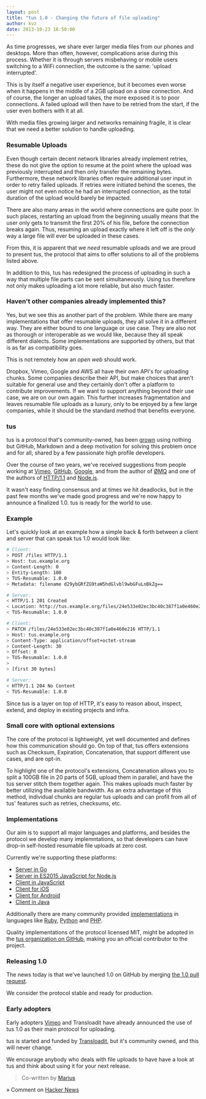 ```yaml
---
layout: post
title: "tus 1.0 - Changing the future of file uploading"
author: kvz
date: 2013-10-23 16:50:00
---
```


As time progresses, we share ever larger media files from our phones and desktops. More than often, however, complications arise during this process. Whether it is through servers misbehaving or mobile users switching to a WiFi connection, the outcome is the same: 'upload interrupted'.

This is by itself a negative user experience, but it becomes even worse when it happens in the middle of a 2GB upload on a slow connection. And of course, the longer an upload takes, the more exposed it is to poor connections. A failed upload will then have to be retried from the start, if the user even bothers with it at all.

With media files growing larger and networks remaining fragile, it is clear that we need a better solution to handle uploading.

### Resumable Uploads

Even though certain decent network libraries already implement retries, these do not give the option to resume at the point where the upload was previously interrupted and then only transfer the remaining bytes. Furthermore, these network libraries often require additional user input in order to retry failed uploads. If retries were initiated behind the scenes, the user might not even notice he had an interrupted connection, as the total duration of the upload would barely be impacted.

There are also many areas in the world where connections are quite poor. In such places, restarting an upload from the beginning usually means that the user only gets to transmit the first 20% of his file, before the connection breaks again. Thus, resuming an upload exactly where it left off is the *only* way a large file will ever be uploaded in these cases.

From this, it is apparent that we *need* resumable uploads and we are proud to present tus, the protocol that aims to offer solutions to all of the problems listed above. 

In addition to this, tus has redesigned the process of uploading in such a way that multiple file parts can be sent simultaneously. Using tus therefore not only makes uploading a lot more reliable, but also much faster.

### Haven't other companies already implemented this?

Yes, but we see this as another part of the problem. While there are many implementations that offer resumable uploads, they all solve it in a different way. They are either bound to one language or use case. They are also not as thorough or interoperable as we would like, because they all speak different dialects. Some implementations are supported by others, but that is as far as compatibility goes.

This is not remotely how an *open web* should work.

Dropbox, Vimeo, Google and AWS all have their own API's for uploading chunks. Some companies describe their API, but make choices that aren't suitable for general use and they certainly don't offer a platform to contribute improvements. If we want to support anything beyond their use case, we are on our own again. This further increases fragmentation and leaves resumable file uploads as a luxury, only to be enjoyed by a few large companies, while it should be the standard method that benefits everyone.

### tus

tus is a protocol that's community-owned, has been [grown](https://github.com/tus/tus-resumable-upload-protocol) using nothing but GitHub, Markdown and a deep motivation for solving this problem once and for all, shared by a few passionate high profile developers.

Over the course of two years, we've received suggestions from people working at
[Vimeo](https://github.com/tus/tus-resumable-upload-protocol/issues?q=mentions%3Avayam),
[GitHub](https://github.com/tus/tus-resumable-upload-protocol/issues?q=mentions%3Atechnoweenie),
[Google](https://github.com/tus/tus-resumable-upload-protocol/issues?q=mentions%3ABaughn),
and from the author of
[ØMQ](https://github.com/tus/tus.io/issues?q=mentions%3Ahintjens) and one of the authors of
[HTTP/1.1](https://github.com/tus/tus-resumable-upload-protocol/issues?q=mentions%3Areschke) and
[Node.js](https://github.com/tus/tus-resumable-upload-protocol/issues?q=mentions%3Afelixge).

It wasn't easy finding consensus and at times we hit deadlocks, but in the past few months we've made good progress and we're now happy to announce a finalized 1.0. tus is ready for the world to use.

### Example

Let's quickly look at an example how a simple back & forth between a client and server that can speak tus 1.0 would look like:

```bash
# Client:
> POST /files HTTP/1.1
> Host: tus.example.org
> Content-Length: 0
> Entity-Length: 100
> TUS-Resumable: 1.0.0
> Metadata: filename d29ybGRfZG9taW5hdGlvbl9wbGFuLnBkZg==

# Server:
< HTTP/1.1 201 Created
< Location: http://tus.example.org/files/24e533e02ec3bc40c387f1a0e460e216
< TUS-Resumable: 1.0.0

# Client:
> PATCH /files/24e533e02ec3bc40c387f1a0e460e216 HTTP/1.1
> Host: tus.example.org
> Content-Type: application/offset+octet-stream
> Content-Length: 30
> Offset: 0
> TUS-Resumable: 1.0.0
>
> [first 30 bytes]

# Server:
< HTTP/1.1 204 No Content
< TUS-Resumable: 1.0.0
```

Since tus is a layer on top of HTTP, it's easy to reason about, inspect, extend, and deploy in existing projects and infra.

### Small core with optional extensions

The core of the protocol is lightweight, yet well documented and defines how this communication should go. On top of that, tus offers extensions such as Checksum, Expiration, Concatenation, that support different use cases, and are opt-in.

To highlight one of the protocol's extensions, Concatenation allows you to split a 100GB file in 20 parts of 5GB, upload them in parallel, and have the tus server stitch them together again. This makes uploads much faster by better utilizing the available bandwidth. As an extra advantage of this method, individual chunks are regular tus uploads and can profit from all of tus' features such as retries, checksums, etc.

### Implementations

Our aim is to support all major languages and platforms, and besides the protocol
we develop many implemntations, so that developers can have drop-in self-hosted resumable
file uploads at zero cost.

Currently we're supporting these platforms:

 - [Server in Go](https://github.com/tus/tusd)
 - [Server in ES2015 JavaScript for Node.js](https://github.com/tus/tus-node-server)
 - [Client in JavaScript](https://github.com/tus/tus-js-client)
 - [Client for iOS](https://github.com/tus/TUSKit)
 - [Client for Android](https://github.com/tus/tus-android-client)
 - [Client in Java](https://github.com/tus/tus-java-client)

Additionally there are many community provided [implementations](http://www.tus.io/implementations.html) in languages like
[Ruby](https://github.com/picocandy/rubytus),
[Python](https://github.com/vayam/tuspy) and
[PHP](https://github.com/leblanc-simon/php-tus).

Quality implementations of the protocol licensed MIT, might be adopted in the [tus organization on GitHub](https://github.com/tus), making you an official contributor to the project.

### Releasing 1.0

The news today is that we've launched 1.0 on GitHub by merging [the 1.0 pull request](https://github.com/tus/tus-resumable-upload-protocol/pull/57).

We consider the protocol stable and ready for production.

### Early adopters

Early adopters [Vimeo](https://vimeo.com) and Transloadit have already announced the use of tus 1.0 as their main protocol for uploading.

tus is started and funded by [Transloadit](https://transloadit.com), but it's community owned, and this will never change.

We encourage anybody who deals with file uploads to have have a look at tus and think about using it for your next release.

> Co-written by [Marius](https://transloadit.com/about#marius)

» Comment on [Hacker News](##############)
